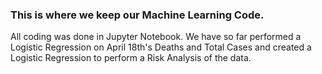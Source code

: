 ### This is where we keep our Machine Learning Code.  

All coding was done in Jupyter Notebook.  We have so far performed a Logistic Regression on April 18th's Deaths and Total Cases and created a Logistic Regression to perform a Risk Analysis of the data.
